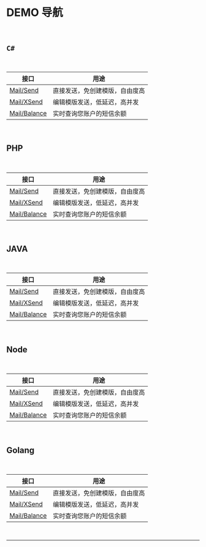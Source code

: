 # DEMO 导航

<br>

## `C#`

<br>

| 接口                                                       | 用途                           |
| ---------------------------------------------------------- | ------------------------------ |
| [Mail/Send](https://www.mysubmail.com/documents/XBERH4)    | 直接发送，免创建模版，自由度高 |
| [Mail/XSend](https://www.mysubmail.com/documents/QyruU3)   | 编辑模版发送，低延迟，高并发   |
| [Mail/Balance](https://www.mysubmail.com/documents/cNMN51) | 实时查询您账户的短信余额       |

<br>

## PHP

<br>

| 接口                                                       | 用途                           |
| ---------------------------------------------------------- | ------------------------------ |
| [Mail/Send](https://www.mysubmail.com/documents/rdtFe)     | 直接发送，免创建模版，自由度高 |
| [Mail/XSend](https://www.mysubmail.com/documents/0IYUG1)   | 编辑模版发送，低延迟，高并发   |
| [Mail/Balance](https://www.mysubmail.com/documents/0m7H21) | 实时查询您账户的短信余额       |

<br>

## JAVA

<br>

| 接口                                                       | 用途                           |
| ---------------------------------------------------------- | ------------------------------ |
| [Mail/Send](https://www.mysubmail.com/documents/MNImd2)    | 直接发送，免创建模版，自由度高 |
| [Mail/XSend](https://www.mysubmail.com/documents/BEKqb4)   | 编辑模版发送，低延迟，高并发   |
| [Mail/Balance](https://www.mysubmail.com/documents/muzpk2) | 实时查询您账户的短信余额       |

<br>

## Node

<br>

| 接口                                                       | 用途                           |
| ---------------------------------------------------------- | ------------------------------ |
| [Mail/Send](https://www.mysubmail.com/documents/PL8bO4)    | 直接发送，免创建模版，自由度高 |
| [Mail/XSend](https://www.mysubmail.com/documents/KJq9z)    | 编辑模版发送，低延迟，高并发   |
| [Mail/Balance](https://www.mysubmail.com/documents/G3Ip12) | 实时查询您账户的短信余额       |

<br>

## Golang

<br>

| 接口                                                       | 用途                           |
| ---------------------------------------------------------- | ------------------------------ |
| [Mail/Send](https://www.mysubmail.com/documents/KNxyx2)    | 直接发送，免创建模版，自由度高 |
| [Mail/XSend](https://www.mysubmail.com/documents/AVOMq2)   | 编辑模版发送，低延迟，高并发   |
| [Mail/Balance](https://www.mysubmail.com/documents/mfUFu2) | 实时查询您账户的短信余额       |

<br>

------

